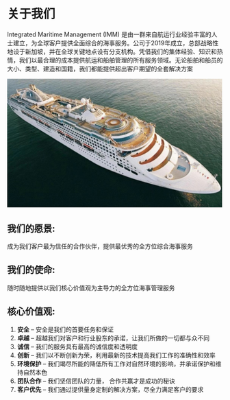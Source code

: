 # 关于我们

Integrated Maritime Management (IMM) 是由一群来自航运行业经验丰富的人士建立，为全球客户提供全面综合的海事服务。公司于2019年成立，总部战略性地设于新加坡，并在全球关键地点设有分支机构。凭借我们的集体经验、知识和热情，我们以最合理的成本提供航运和船舶管理的所有服务领域。无论船舶和船员的大小、类型、建造和国籍，我们都能提供超出客户期望的全套解决方案
<center>

![](../../img/service_cruise2.jpg)
</center>

## 我们的愿景: 
成为我们客户最为信任的合作伙伴，提供最优秀的全方位综合海事服务
## 我们的使命:
随时随地提供以我们核心价值观为主导力的全方位海事管理服务 
## 核心价值观:
1. **安全** – 安全是我们的首要任务和保证
2. **卓越** – 超越我们对客户和行业股东的承诺，让我们所做的一切都与众不同
3. **诚信** – 我们的服务具有最高的诚信度和透明度
4. **创新** – 我们以不断创新为荣，利用最新的技术提高我们工作的准确性和效率
5. **环境保护** – 我们竭尽所能的降低所有工作对自然环境的影响，并承诺保护和维持自然本色
6. **团队合作** – 我们坚信团队的力量， 合作共赢才是成功的秘诀 
7. **客户优先** – 我们通过提供量身定制的解决方案，尽全力满足客户的要求